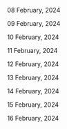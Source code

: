 08 February, 2024

09 February, 2024

10 February, 2024

11 February, 2024

12 February, 2024

13 February, 2024

14 February, 2024

15 February, 2024

16 February, 2024
